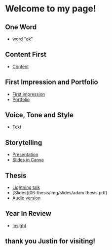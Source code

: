 # Welcome to my page!

## One Word

- [word "ok"](01-one-word/index.md)

## Content First

- [Content](03-content-first/index.md)
  
## First Impression and Portfolio
<!-- This is a comment, only visible to the author: Add a link to your presentation. -->
<!-- Presentations do not need to be a PDF, you may link elsewhere, such as Figma, YouTube, etc. -->
<!-- Consider adding navigation to each section (About, Featured Projects, Notes, etc.) -->
- [First impression](02-first-impression/index.md)  <!-- Add helpful hint as to what kind of file or destination is here. -->
- [Portfolio](https://www.artstation.com/roku) 

## Voice, Tone and Style
- [Text](04-voice-tone-and-style/index.md)

## Storytelling
- [Presentation](05-storytelling/index.md)
- [Slides in Canva](https://www.canva.com/design/DAGCkQ3JVDw/XnrqggqFUof8zyAR79U3LA/view?utm_content=DAGCkQ3JVDw&utm_campaign=designshare&utm_medium=link&utm_source=editor)

## Thesis
- [Lightning talk](06-thesis/text.md)
- [Slides](06-thesis/img/slides/adam thesis.pdf)
- [Audio version](06-thesis/audiofiles)

## Year In Review
- [Insight](07-year-in-review/index.md)






## thank you Justin for visiting! 
